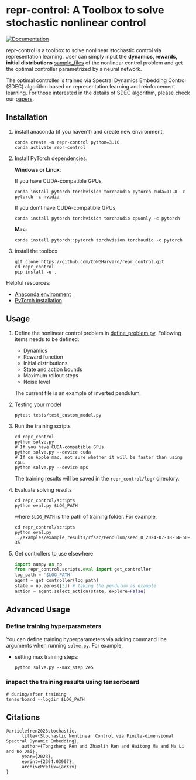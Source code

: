 # repr-control: A Toolbox to solve stochastic nonlinear control

[![Documentation](https://img.shields.io/badge/Documentation-Online-blue)](https://repr-control.readthedocs.io/en/latest/)

repr-control is a toolbox to solve nonlinear stochastic control via representation learning. 
User can simply input the **dynamics, rewards, initial distributions** [sample_files](repr_control/define_problem.py) of the nonlinear control problem
and get the optimal controller parametrized by a neural network.

The optimal controller is trained via Spectral Dynamics Embedding Control (SDEC) algorithm based on representation learning and reinforcement learning.
For those interested in the details of SDEC algorithm, please check our [papers](https://arxiv.org/abs/2304.03907).

## Installation
1. install anaconda (if you haven't) and create new environment,
    ```shell
    conda create -n repr-control python=3.10
    conda activate repr-control
    ```
2. Install PyTorch dependencies. 
  
    **Windows or Linux**: 

    If you have CUDA-compatible GPUs,
    ```shell
    conda install pytorch torchvision torchaudio pytorch-cuda=11.8 -c pytorch -c nvidia
    ```
    If you don't have CUDA-compatible GPUs,
    ```shell
    conda install pytorch torchvision torchaudio cpuonly -c pytorch
    ```
   **Mac**:
    ```shell
    conda install pytorch::pytorch torchvision torchaudio -c pytorch
    ```
3. install the toolbox
    ```shell
   git clone https://github.com/CoNGHarvard/repr_control.git
   cd repr_control
   pip install -e .
   ```

Helpful resources: 
- [Anaconda environment](https://conda.io/projects/conda/en/latest/user-guide/getting-started.html)
- [PyTorch installation](https://pytorch.org/get-started/locally/)

## Usage
1. Define the nonlinear control problem in [define_problem.py](repr_control/define_problem.py). Following items needs to be defined:
   - Dynamics
   - Reward function
   - Initial distributions
   - State and action bounds
   - Maximum rollout steps
   - Noise level
   
   The current file is an example of inverted pendulum.

2. Testing your model
   ```shell
   pytest tests/test_custom_model.py
   ```
3. Run the training scripts
   ```shell
   cd repr_control
   python solve.py 
   # If you have CUDA-compatible GPUs
   python solve.py --device cuda
   # If on Apple mac, not sure whether it will be faster than using cpu.
   python solve.py --device mps 
   ```
   The training results will be saved in the `repr_control/log/` directory.  

4. Evaluate solving results
   ```shell
   cd repr_control/scripts
   python eval.py $LOG_PATH
   ```
   where `$LOG_PATH` is the path of training folder. For example,
   ```shell
   cd repr_control/scripts
   python eval.py ../examples/example_results/rfsac/Pendulum/seed_0_2024-07-18-14-50-35
   ```   

5. Get controllers to use elsewhere
   ```python
   import numpy as np
   from repr_control.scripts.eval import get_controller
   log_path = '$LOG_PATH'
   agent = get_controller(log_path)
   state = np.zeros([3]) # taking the pendulum as example
   action = agent.select_action(state, explore=False)
   ```
   

## Advanced Usage

### Define training hyperparameters
You can define training hyperparameters via adding command line arguments when running `solve.py`. For example,
- setting max training steps:
   ```shell
   python solve.py --max_step 2e5
   ```

### inspect the training results using tensorboard

```shell
# during/after training
tensorboard --logdir $LOG_PATH
```

## Citations
```
@article{ren2023stochastic,
      title={Stochastic Nonlinear Control via Finite-dimensional Spectral Dynamic Embedding}, 
      author={Tongzheng Ren and Zhaolin Ren and Haitong Ma and Na Li and Bo Dai},
      year={2023},
      eprint={2304.03907},
      archivePrefix={arXiv}
}
```
